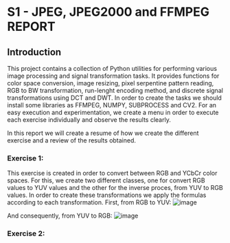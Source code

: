 # S1 - JPEG, JPEG2000 and FFMPEG REPORT
## Introduction
This project contains a collection of Python utilities for performing various image processing and signal transformation tasks. It provides functions for color space conversion, image resizing, pixel serpentine pattern reading, RGB to BW transformation, run-lenght encoding method, and discrete signal transformations using DCT and DWT.
In order to create the tasks we should install some libraries as FFMPEG, NUMPY, SUBPROCESS and CV2.
For an easy execution and experimentation, we create a menu in order to execute each exercise individually and observe the results clearly.

In this report we will create a resume of how we create the different exercise and a review of the results obtained.

### Exercise 1:
This exercise is created in order to convert between RGB and YCbCr color spaces. For this, we create two different classes, one for convert RGB values to YUV values and the other for the inverse proces, from YUV to RGB values.
In order to create these transformations we apply the formulas according to each transformation.
First, from RGB to YUV:
![image](https://github.com/user-attachments/assets/cd6206b7-f625-41f8-9e92-418d059be1fe)

And consequently, from YUV to RGB:
![image](https://github.com/user-attachments/assets/fc4e57ce-7049-4203-bdeb-7526af05e5a5)


### Exercise 2:

